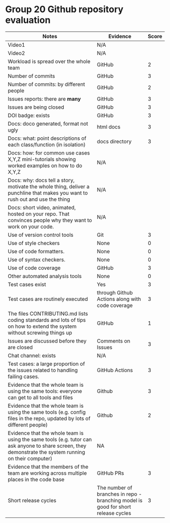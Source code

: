 # Group 20 Github repository evaluation

|Notes|Evidence|Score|
|-----|--------|-----|
|Video1|N/A||
|Video2|N/A||
|Workload is spread over the whole team |GitHub|2|
|Number of commits|GitHub|3|
|Number of commits: by different people|GitHub|2|
|Issues reports: there are **many**|GitHub|3|
|Issues are being closed|GitHub|3|
|DOI badge: exists|GitHub|3|
|Docs: doco generated, format not ugly |html docs|3|
|Docs: what: point descriptions of each class/function (in isolation) |docs directory|3|
|Docs: how: for common use cases X,Y,Z mini-tutorials showing worked examples on how to do X,Y,Z|N/A||
|Docs: why: docs tell a story, motivate the whole thing, deliver a punchline that makes you want to rush out and use the thing|N/A||
|Docs: short video, animated, hosted on your repo. That convinces people why they want to work on your code.|N/A||
|Use of version control tools|Git|3|
|Use of style checkers |None|0|
|Use of code formatters. |None|0|
|Use of syntax checkers. |None|0|
|Use of code coverage |GitHub|3|
|Other automated analysis tools|None|0|
|Test cases exist|Yes|3|
|Test cases are routinely executed|through Github Actions along with code coverage|3|
|The files CONTRIBUTING.md lists coding standards and lots of tips on how to extend the system without screwing things up|GitHub|1|
|Issues are discussed before they are closed|Comments on Issues|3|
|Chat channel: exists|N/A||
|Test cases: a large proportion of the issues related to handling failing cases.|GitHub Actions|3|
|Evidence that the whole team is using the same tools: everyone can get to all tools and files|Github|3|
|Evidence that the whole team is using the same tools (e.g. config files in the repo, updated by lots of different people)|Github|2|
|Evidence that the whole team is using the same tools (e.g. tutor can ask anyone to share screen, they demonstrate the system running on their computer)|NA||
|Evidence that the members of the team are working across multiple places in the code base|GitHub PRs|3|
|Short release cycles |The number of branches in repo - branching model is good for short release cycles|3|

